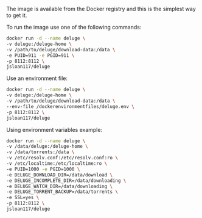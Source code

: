 The image is available from the Docker registry and this is the simplest way to get it.

To run the image use one of the following commands:

```bash
docker run -d --name deluge \
-v deluge:/deluge-home \
-v /path/to/deluge/download-data:/data \
-e PUID=911 -e PGID=911 \
-p 8112:8112 \
jsloan117/deluge
```

Use an environment file:

```bash
docker run -d --name deluge \
-v deluge:/deluge-home \
-v /path/to/deluge/download-data:/data \
--env-file /dockerenvironmentfiles/deluge.env \
-p 8112:8112 \
jsloan117/deluge
```

Using environment variables example:

```bash
docker run -d --name deluge \
-v /data/deluge:/deluge-home \
-v /data/torrents:/data \
-v /etc/resolv.conf:/etc/resolv.conf:ro \
-v /etc/localtime:/etc/localtime:ro \
-e PUID=1000 -e PGID=1000 \
-e DELUGE_DOWNLOAD_DIR=/data/download \
-e DELUGE_INCOMPLETE_DIR=/data/downloading \
-e DELUGE_WATCH_DIR=/data/downloading \
-e DELUGE_TORRENT_BACKUP=/data/torrents \
-e SSL=yes \
-p 8112:8112 \
jsloan117/deluge
```
